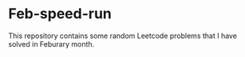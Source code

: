 # Feb-speed-run
This repository contains some random Leetcode problems that I have solved in Feburary month.
